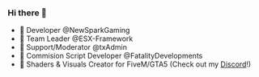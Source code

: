 ### Hi there 👋

- 📌 Developer @NewSparkGaming
- 📌 Team Leader @ESX-Framework
- 📌 Support/Moderator @txAdmin
- 📌 Commision Script Developer @FatalityDevelopments
- 👀 Shaders & Visuals Creator for FiveM/GTA5 (Check out my [Discord](https://discord.gg/W3gNdv3Gpc)!)
